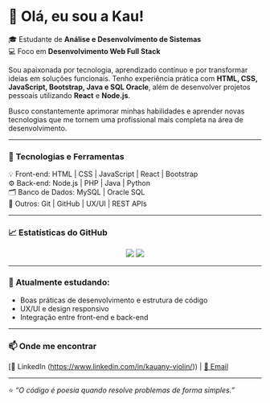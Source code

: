 # 👋 Olá, eu sou a Kau!

🎓 Estudante de **Análise e Desenvolvimento de Sistemas**  
💻 Foco em **Desenvolvimento Web Full Stack**  

Sou apaixonada por tecnologia, aprendizado contínuo e por transformar ideias em soluções funcionais. Tenho experiência prática com **HTML, CSS, JavaScript, Bootstrap, Java e SQL Oracle**, além de desenvolver projetos pessoais utilizando **React** e **Node.js**.  

Busco constantemente aprimorar minhas habilidades e aprender novas tecnologias que me tornem uma profissional mais completa na área de desenvolvimento.

---

### 🧠 Tecnologias e Ferramentas
💡 Front-end: HTML | CSS | JavaScript | React | Bootstrap  
⚙️ Back-end: Node.js | PHP | Java | Python  
🗂️ Banco de Dados: MySQL | Oracle SQL  
🧩 Outros: Git | GitHub | UX/UI | REST APIs  

---
### 📈 Estatísticas do GitHub
<p align="center">
  <img src="https://github-readme-stats.vercel.app/api?username=Kawdevlops&show_icons=true&theme=dracula" />
  <img src="https://github-readme-stats.vercel.app/api/top-langs/?username=Kawdevlops&layout=compact&theme=dracula" />
</p>

---

### 🌱 Atualmente estudando:
- Boas práticas de desenvolvimento e estrutura de código  
- UX/UI e design responsivo  
- Integração entre front-end e back-end  

---

### 📫 Onde me encontrar
[💼 LinkedIn (https://www.linkedin.com/in/kauany-violin/)) | [📧 Email](kauanyviolin.ads@gmailcom)

---

⭐ *“O código é poesia quando resolve problemas de forma simples.”*  
